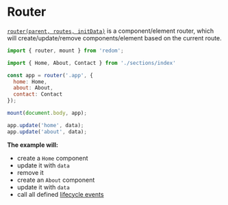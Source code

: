 # Router

[`router(parent, routes, initData)`](https://github.com/redom/redom/blob/master/esm/router.js) is a component/element router, which will create/update/remove components/element based on the current route.

```js
import { router, mount } from 'redom';

import { Home, About, Contact } from './sections/index'

const app = router('.app', {
  home: Home,
  about: About,
  contact: Contact
});

mount(document.body, app);

app.update('home', data);
app.update('about', data);
```

**The example will:**

- create a `Home` component
- update it with `data`
- remove it
- create an `About` component
- update it with `data`
- call all defined [lifecycle events](#component-lifecycle)
